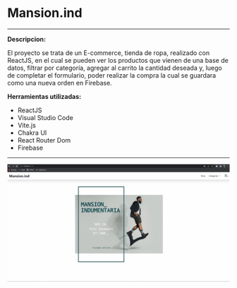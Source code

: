 # Mansion.ind

---

**Descripcion:**

El proyecto se trata de un E-commerce, tienda de ropa, realizado con ReactJS, en el cual se pueden ver los productos que vienen de una base de datos, filtrar por categoría, agregar al carrito la cantidad deseada y, luego de completar el formulario, poder realizar la compra la cual se guardara como una nueva orden en Firebase.

**Herramientas utilizadas:**

- ReactJS
- Visual Studio Code
- Vite.js
- Chakra UI
- React Router Dom
- Firebase

---

![](./public/funcionamiento.gif)
